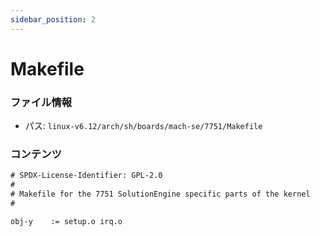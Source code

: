 ```yaml
---
sidebar_position: 2
---
```

# Makefile

### ファイル情報

- パス: `linux-v6.12/arch/sh/boards/mach-se/7751/Makefile`

### コンテンツ

```txt
# SPDX-License-Identifier: GPL-2.0
#
# Makefile for the 7751 SolutionEngine specific parts of the kernel
#

obj-y	 := setup.o irq.o

```

